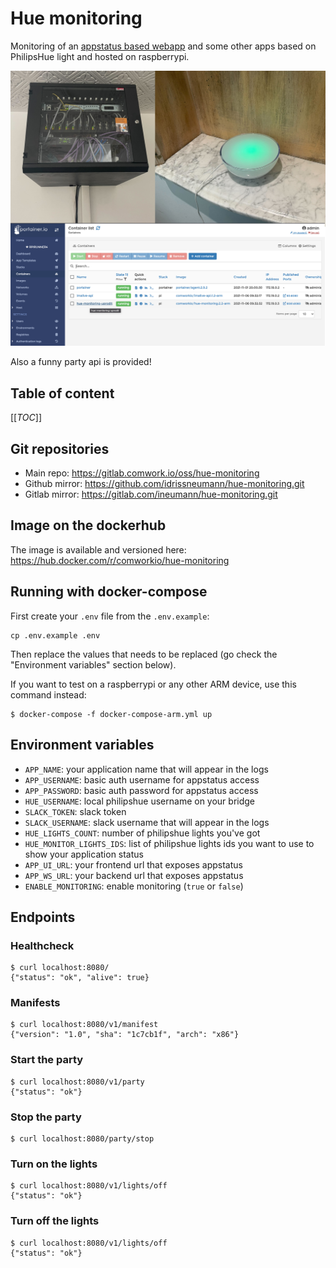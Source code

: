 # Hue monitoring

Monitoring of an [appstatus based webapp](https://github.com/appstatus/appstatus) and some other apps based on PhilipsHue light and hosted on raspberrypi.

![hue-monitoring](./img/hue-monitoring.jpeg)

Also a funny party api is provided!

## Table of content

[[_TOC_]]

## Git repositories

* Main repo: https://gitlab.comwork.io/oss/hue-monitoring
* Github mirror: https://github.com/idrissneumann/hue-monitoring.git
* Gitlab mirror: https://gitlab.com/ineumann/hue-monitoring.git

## Image on the dockerhub

The image is available and versioned here: https://hub.docker.com/r/comworkio/hue-monitoring

## Running with docker-compose

First create your `.env` file from the `.env.example`:

```shell
cp .env.example .env
```

Then replace the values that needs to be replaced (go check the "Environment variables" section below).

If you want to test on a raspberrypi or any other ARM device, use this command instead:

```shell
$ docker-compose -f docker-compose-arm.yml up
```

## Environment variables

* `APP_NAME`: your application name that will appear in the logs
* `APP_USERNAME`: basic auth username for appstatus access
* `APP_PASSWORD`: basic auth password for appstatus access
* `HUE_USERNAME`: local philipshue username on your bridge
* `SLACK_TOKEN`: slack token
* `SLACK_USERNAME`: slack username that will appear in the logs
* `HUE_LIGHTS_COUNT`: number of philipshue lights you've got
* `HUE_MONITOR_LIGHTS_IDS`: list of philipshue lights ids you want to use to show your application status
* `APP_UI_URL`: your frontend url that exposes appstatus
* `APP_WS_URL`: your backend url that exposes appstatus
* `ENABLE_MONITORING`: enable monitoring (`true` or `false`)

## Endpoints

### Healthcheck

```shell
$ curl localhost:8080/
{"status": "ok", "alive": true}
```

### Manifests

```shell
$ curl localhost:8080/v1/manifest 
{"version": "1.0", "sha": "1c7cb1f", "arch": "x86"}
```

### Start the party

```shell
$ curl localhost:8080/v1/party
{"status": "ok"}
```

### Stop the party

```shell
$ curl localhost:8080/party/stop
```

### Turn on the lights

```shell
$ curl localhost:8080/v1/lights/off
{"status": "ok"}
```

### Turn off the lights

```shell
$ curl localhost:8080/v1/lights/off
{"status": "ok"}
```
